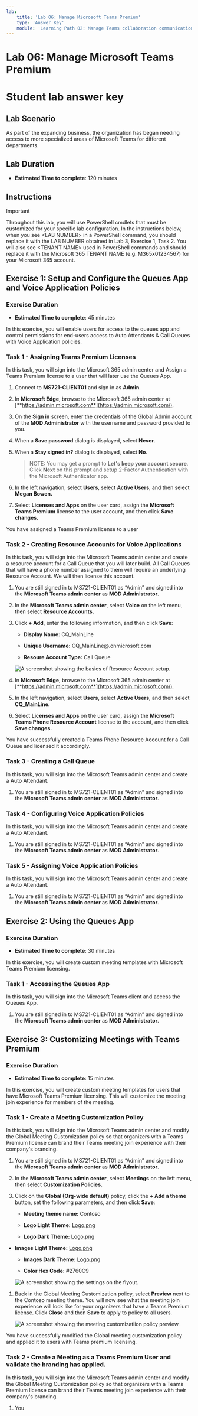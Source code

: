 ```yaml
---
lab:
    title: 'Lab 06: Manage Microsoft Teams Premium'
    type: 'Answer Key'
    module: 'Learning Path 02: Manage Teams collaboration communications systems'
---
```


# Lab 06: Manage Microsoft Teams Premium
# Student lab answer key

## Lab Scenario

As part of the expanding business, the organization has began needing access to more specialized areas of Microsoft Teams for different departments.

## Lab Duration

  - **Estimated Time to complete**: 120 minutes

## Instructions

> [!IMPORTANT]
> Throughout this lab, you will use PowerShell cmdlets that must be customized for your specific lab configuration. In the instructions below, when you see &lt;LAB NUMBER&gt; in a PowerShell command, you should replace it with the LAB NUMBER obtained in Lab 3, Exercise 1, Task 2.
> You will also see &lt;TENANT NAME&GT; used in PowerShell commands and should replace it with the Microsoft 365 TENANT NAME (e.g. M365x01234567) for your Microsoft 365 account.

## Exercise 1: Setup and Configure the Queues App and Voice Application Policies

### Exercise Duration

  - **Estimated Time to complete**: 45 minutes

In this exercise, you will enable users for access to the queues app and control permissions for end-users access to Auto Attendants & Call Queues with Voice Application policies.

### Task 1 - Assigning Teams Premium Licenses

In this task, you will sign into the Microsoft 365 admin center and Assign a Teams Premium license to a user that will later use the Queues App.

1. Connect to **MS721-CLIENT01** and sign in as **Admin**. 

1. In **Microsoft Edge**, browse to the Microsoft 365 admin center at [**https://admin.microsoft.com**](https://admin.microsoft.com/).

1. On the **Sign in** screen, enter the credentials of the Global Admin account of the **MOD Administrator** with the username and password provided to you.

1. When a **Save password** dialog is displayed, select **Never**.

1. When a **Stay signed in?** dialog is displayed, select **No**.

    > NOTE: You may get a prompt to **Let's keep your account secure**. Click **Next** on this prompt and setup 2-Factor Authentication with the Microsoft Authenticator app. 

1. In the left navigation, select **Users**, select **Active Users**, and then select **Megan Bowen.**

1. Select **Licenses and Apps** on the user card, assign the **Microsoft Teams Premium** license to the user account, and then click **Save changes.**

You have assigned a Teams Premium license to a user

### Task 2 - Creating Resource Accounts for Voice Applications

In this task, you will sign into the Microsoft Teams admin center and create a resource account for a Call Queue that you will later build. All Call Queues that will have a phone number assigned to them will require an underlying Resource Account. We will then license this account.

1. You are still signed in to MS721-CLIENT01 as “Admin” and signed into the **Microsoft Teams admin center** as **MOD Administrator**.

1. In the **Microsoft Teams admin center**, select **Voice** on the left menu, then select **Resource Accounts.**

1. Click **+ Add**, enter the following information, and then click **Save**:

	- **Display Name:** CQ_MainLine

	- **Unique Username:** CQ_MainLine@<Lab Domain>.onmicrosoft.com

	- **Resoure Account Type:** Call Queue

    ![A screenshot showing the basics of Resource Account setup.](Linked_Image_Files/M06_L06_E01_T01_01.png)

1. In **Microsoft Edge**, browse to the Microsoft 365 admin center at [**https://admin.microsoft.com**](https://admin.microsoft.com/).

1. In the left navigation, select **Users**, select **Active Users**, and then select **CQ_MainLine.**

1. Select **Licenses and Apps** on the user card, assign the **Microsoft Teams Phone Resource Account** license to the account, and then click **Save changes.**

You have successfully created a Teams Phone Resource Account for a Call Queue and licensed it accordingly.

### Task 3 - Creating a Call Queue

In this task, you will sign into the Microsoft Teams admin center and create a Auto Attendant.

1. You are still signed in to MS721-CLIENT01 as “Admin” and signed into the **Microsoft Teams admin center** as **MOD Administrator**.

### Task 4 - Configuring Voice Application Policies

In this task, you will sign into the Microsoft Teams admin center and create a Auto Attendant.

1. You are still signed in to MS721-CLIENT01 as “Admin” and signed into the **Microsoft Teams admin center** as **MOD Administrator**.

### Task 5 - Assigning Voice Application Policies

In this task, you will sign into the Microsoft Teams admin center and create a Auto Attendant.

1. You are still signed in to MS721-CLIENT01 as “Admin” and signed into the **Microsoft Teams admin center** as **MOD Administrator**.

## Exercise 2: Using the Queues App

### Exercise Duration

  - **Estimated Time to complete**: 30 minutes

In this exercise, you will create custom meeting templates with Microsoft Teams Premium licensing.

### Task 1 - Accessing the Queues App

In this task, you will sign into the Microsoft Teams client and access the Queues App.

1. You are still signed in to MS721-CLIENT01 as “Admin” and signed into the **Microsoft Teams admin center** as **MOD Administrator**.

## Exercise 3: Customizing Meetings with Teams Premium

### Exercise Duration

  - **Estimated Time to complete**: 15 minutes

In this exercise, you will create custom meeting templates for users that have Microsoft Teams Premium licensing. This will customize the meeting join experience for members of the meeting.

### Task 1 - Create a Meeting Customization Policy

In this task, you will sign into the Microsoft Teams admin center and modify the Global Meeting Customization policy so that organizers with a Teams Premium license can brand their Teams meeting join experience with their company's branding.

1. You are still signed in to MS721-CLIENT01 as “Admin” and signed into the **Microsoft Teams admin center** as **MOD Administrator**.

1. In the **Microsoft Teams admin center**, select **Meetings** on the left menu, then select **Customization Policies.**

1. Click on the **Global (Org-wide default)** policy, click the **+ Add a theme** button, set the following parameters, and then click **Save**:

	- **Meeting theme name:** Contoso

	- **Logo Light Theme:** [Logo.png](https://github.com/MicrosoftLearning/MS-721T00-Collaboration-Communications-Systems-Engineer/tree/main/Instructions/Labs/Labfiles/Logo.png)

	- **Logo Dark Theme:** [Logo.png](https://github.com/MicrosoftLearning/MS-721T00-Collaboration-Communications-Systems-Engineer/tree/main/Instructions/Labs/Labfiles/Logo.png)

  - **Images Light Theme:** [Logo.png](https://github.com/MicrosoftLearning/MS-721T00-Collaboration-Communications-Systems-Engineer/tree/main/Instructions/Labs/Labfiles/Theme.png)

	- **Images Dark Theme:** [Logo.png](https://github.com/MicrosoftLearning/MS-721T00-Collaboration-Communications-Systems-Engineer/tree/main/Instructions/Labs/Labfiles/Theme.png)

	- **Color Hex Code:** #2760C9

    ![A screenshot showing the settings on the flyout.](Linked_Image_Files/M06_L06_E03_T01_01.png)

1. Back in the Global Meeting Customization policy, select **Preview** next to the Contoso meeting theme. You will now see what the meeting join experience will look like for your organizers that have a Teams Premium license. Click **Close** and then **Save** to apply to policy to all users.

    ![A screenshot showing the meeting customizatiion policy preview.](Linked_Image_Files/M06_L06_E03_T01_02.png)

You have successfully modified the Global meeting customization policy and applied it to users with Teams premium licensing.

### Task 2 - Create a Meeting as a Teams Premium User and validate the branding has applied.

In this task, you will sign into the Microsoft Teams admin center and modify the Global Meeting Customization policy so that organizers with a Teams Premium license can brand their Teams meeting join experience with their company's branding.

1. You